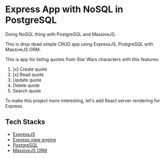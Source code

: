 # Express App with NoSQL in PostgreSQL

Doing NoSQL thing with PostgreSQL and MassiveJS.

This is drop dead simple CRUD app using ExpressJS, PostgreSQL with MassiveJS ORM.

This is app for listing quotes from Star Wars characters with this features:

1. [x] Create quote
2. [x] Read quote
3. Update quote
4. Delete quote
5. Search quote

To make this project more interesting, let's add React server rendering for Express.

## Tech Stacks

* [ExpressJS](http://expressjs.com/)
* [Express view engine](https://github.com/reactjs/express-react-views)
* [PostgreSQL](https://www.postgresql.org/)
* [MassiveJS ORM](https://github.com/robconery/massive-js)

